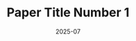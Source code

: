 ---
title: "Paper Title Number 1"
collection: publications
category: conferences
permalink: /publication/2025-07-ai4x_metric
excerpt: 
date: 2025-07
venue: 'AI4X 2025 International Conference'
paperurl: 'http://academicpages.github.io/files/2025-07-ai4x_metric.pdf'
bibtexurl: 'http://academicpages.github.io/files/2025-07-ai4x_metric.bib'
citation: 'Yan, Xianquan. “Automated Metric Discovery: Navigating Quantum Geometry with Symbolic Regression,” 2025.'
---